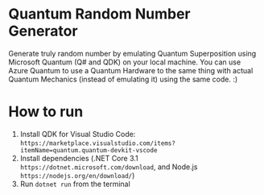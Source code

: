 # Quantum Random Number Generator

Generate truly random number by emulating Quantum Superposition using Microsoft Quantum (Q# and QDK) on your local machine.
You can use Azure Quantum to use a Quantum Hardware to the same thing with actual Quantum Mechanics (instead of emulating it) using the same code. :)

# How to run

1. Install QDK for Visual Studio Code: `https://marketplace.visualstudio.com/items?itemName=quantum.quantum-devkit-vscode`
2. Install dependencies (.NET Core 3.1 `https://dotnet.microsoft.com/download`, and Node.js `https://nodejs.org/en/download/`)
3. Run `dotnet run` from the terminal
